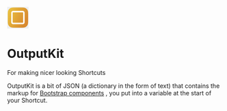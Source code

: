 ![](https://github.com/nturpin0/OutputKit/raw/master/Images/OutputKit%20Logo%20No%20Message.png)
# OutputKit
For making nicer looking Shortcuts


OutputKit is a bit of JSON (a dictionary in the form of text) that contains the markup for [Bootstrap components](https://getbootstrap.com/docs/4.0/components/alerts/)  , you put into a variable at the start of your Shortcut.


